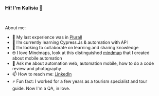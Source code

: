 ### Hi! I'm Kalisia 👋

<br>

About me:

- 🔭 My last experience was in [Plurall](https://www.linkedin.com/company/plurall/about/)
- 🌱 I’m currently learning Cypress.Js & automation with API
- 👯 I’m looking to collaborate on learning and sharing knowledge
- 🤓 I love Mindmaps, look at this distinguished [mindmap](https://whimsical.com/mindmap-automacao-mobile-por-kalisia-andrade-QUR2tt3yi2fYidgtAWCJgU) that I created about mobile automation
- 💬 Ask me about automation web, automation mobile, how to do a code review and photography
- 📫 How to reach me: [LinkedIn](https://www.linkedin.com/in/kalisia/)
- ⚡ Fun fact: I worked for a few years as a tourism specialist and tour guide. Now I'm a QA, in love.

